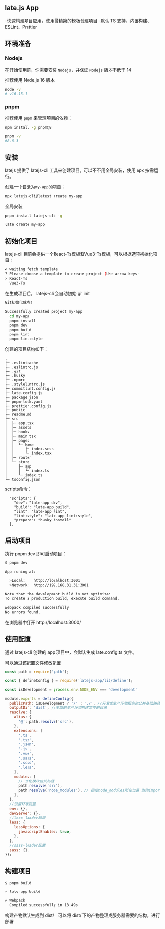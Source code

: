 ## late.js App

 -快速构建项目应用，使用最精简的模板创建项目
 -默认 TS 支持，内置构建、ESLint、Prettier

## 环境准备

### Nodejs

在开始使用前，你需要安装 `Nodejs`，并保证 `Nodejs` 版本不低于 14

推荐使用 Node.js 16 版本

```bash
node -v
# v16.15.1
```

### pnpm

推荐使用 `pnpm` 来管理项目的依赖：

```bash
npm install -g pnpm@8

pnpm -v
#8.6.3
```

## 安装


latejs 提供了 latejs-cli 工具来创建项目，可以不不用全局安装，使用 npx 按需运行。

创建一个目录为`my-app`的项目：

```bash
npx latejs-cli@latest create my-app
```

全局安装

```bash
pnpm install latejs-cli -g

late create my-app
```

## 初始化项目

latejs-cli 目前会提供一个React-Ts模板和Vue3-Ts模板，可以根据选项初始化项目：

```bash
✔ waiting fetch template
? Please choose a template to create project (Use arrow keys)
> React-Ts 
  Vue3-Ts
```

在生成项目后， latejs-cli 会自动初始 git init

```bash
Git初始化成功！

Successfully created project my-app
  cd my-app
  pnpm install
  pnpm dev
  pnpm build
  pnpm lint
  pnpm lint:style
```

创建的项目结构如下：

```
.
├─ .eslintcache
├─ .eslintrc.js
├─ .git
├─ .husky
├─ .npmrc
├─ .stylelintrc.js
├─ commitlint.config.js
├─ late.config.js
├─ package.json
├─ pnpm-lock.yaml
├─ prettier.config.js
├─ public
├─ readme.md
├─ src
│  ├─ app.tsx
│  ├─ assets
│  ├─ hooks
│  ├─ main.tsx
│  ├─ pages
│  │  └─ home
│  │     ├─ index.scss
│  │     └─ index.tsx
│  ├─ router
│  └─ store
│     ├─ app
│     │  └─ index.ts
│     └─ index.ts
└─ tsconfig.json

```

scripts命令：

```
  "scripts": {
    "dev": "late-app dev",
    "build": "late-app build",
    "lint": "late-app lint",
    "lint:style": "late-app lint:style",
    "prepare": "husky install"
  },
```

## 启动项目

执行 pnpm dev 即可启动项目：

```bash
$ pnpm dev

App runing at:

  >Local:    http://localhost:3001
  >Network:  http://192.168.31.31:3001

Note that the development build is not optimized.
To create a production build, execute build command.

webpack compiled successfully
No errors found.
```

在浏览器中打开 http://localhost:3000/

## 使用配置

通过 latejs-cli 创建的 app 项目中，会默认生成 late.config.ts 文件。

可以通过该配置文件修改配置

```javascript
const path = require('path');

const { defineConfig } = require('latejs-app/lib/define');

const isDevelopment = process.env.NODE_ENV === 'development';

module.exports = defineConfig({
  publicPath: isDevelopment ? '/' : './', //开发或生产环境服务的公共基础路径
  outputDir: 'dist', //生成的生产环境构建文件的目录
  resolve: {
    alias: {
      '@': path.resolve('src'),
    },
    extensions: [
      '.ts',
      '.tsx',
      '.json',
      '.js',
      '.vue',
      '.sass',
      '.scss',
      '.less',
    ],
    modules: [
      // 优化模块查找路径
      path.resolve('src'),
      path.resolve('node_modules'), // 指定node_modules所在位置 当你import 第三方模块时 直接从这个路径下搜索寻找
    ],
  },
  //设置环境变量
  env: {},
  devServer: {},
  //less-laoder配置
  less: {
    lessOptions: {
      javascriptEnabled: true,
    },
  },
  //sass-loader配置
  sass: {},
});
```

## 构建项目

```bash
$ pnpm build

> late-app build

✔ Webpack
  Compiled successfully in 13.49s
```

构建产物默认生成到 dist/，可以将 dist/ 下的产物整理成服务器需要的结构，进行部署
